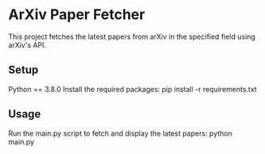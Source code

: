 # ArXiv Paper Fetcher
This project fetches the latest papers from arXiv in the specified field using arXiv's API.

## Setup
Python == 3.8.0
Install the required packages:
pip install -r requirements.txt

## Usage
Run the main.py script to fetch and display the latest papers:
python main.py
